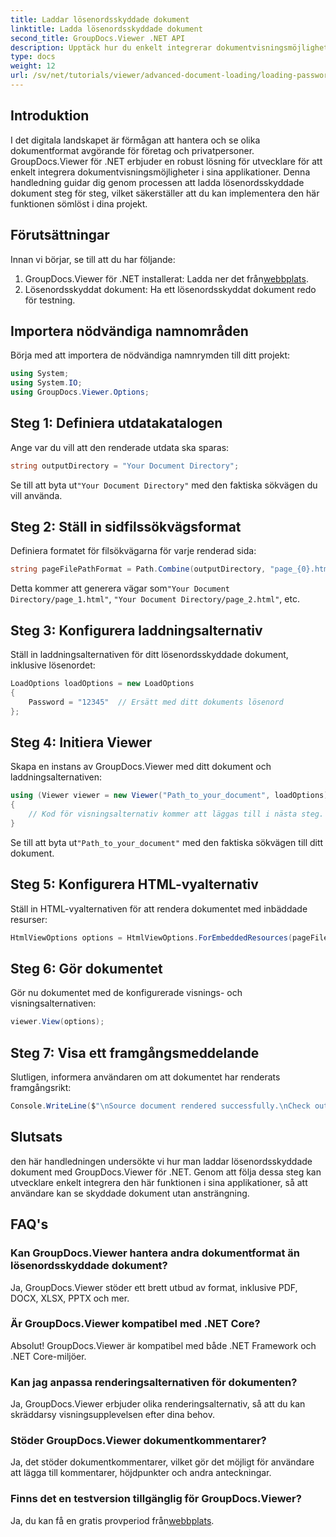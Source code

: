 ```yaml
---
title: Laddar lösenordsskyddade dokument
linktitle: Ladda lösenordsskyddade dokument
second_title: GroupDocs.Viewer .NET API
description: Upptäck hur du enkelt integrerar dokumentvisningsmöjligheter i dina .NET-applikationer med GroupDocs.Viewer. Denna handledning ger en omfattande, steg-för-steg-guide.
type: docs
weight: 12
url: /sv/net/tutorials/viewer/advanced-document-loading/loading-password-protected-document/
---
```

## Introduktion

I det digitala landskapet är förmågan att hantera och se olika dokumentformat avgörande för företag och privatpersoner. GroupDocs.Viewer för .NET erbjuder en robust lösning för utvecklare för att enkelt integrera dokumentvisningsmöjligheter i sina applikationer. Denna handledning guidar dig genom processen att ladda lösenordsskyddade dokument steg för steg, vilket säkerställer att du kan implementera den här funktionen sömlöst i dina projekt.

## Förutsättningar

Innan vi börjar, se till att du har följande:

1.  GroupDocs.Viewer för .NET installerat: Ladda ner det från[webbplats](https://releases.groupdocs.com/viewer/net/).
2. Lösenordsskyddat dokument: Ha ett lösenordsskyddat dokument redo för testning.

## Importera nödvändiga namnområden

Börja med att importera de nödvändiga namnrymden till ditt projekt:

```csharp
using System;
using System.IO;
using GroupDocs.Viewer.Options;
```

## Steg 1: Definiera utdatakatalogen

Ange var du vill att den renderade utdata ska sparas:

```csharp
string outputDirectory = "Your Document Directory";
```
 Se till att byta ut`"Your Document Directory"` med den faktiska sökvägen du vill använda.

## Steg 2: Ställ in sidfilssökvägsformat

Definiera formatet för filsökvägarna för varje renderad sida:

```csharp
string pageFilePathFormat = Path.Combine(outputDirectory, "page_{0}.html");
```

 Detta kommer att generera vägar som`"Your Document Directory/page_1.html"`, `"Your Document Directory/page_2.html"`, etc.

## Steg 3: Konfigurera laddningsalternativ

Ställ in laddningsalternativen för ditt lösenordsskyddade dokument, inklusive lösenordet:

```csharp
LoadOptions loadOptions = new LoadOptions
{
    Password = "12345"  // Ersätt med ditt dokuments lösenord
};
```

## Steg 4: Initiera Viewer

Skapa en instans av GroupDocs.Viewer med ditt dokument och laddningsalternativen:

```csharp
using (Viewer viewer = new Viewer("Path_to_your_document", loadOptions))
{
    // Kod för visningsalternativ kommer att läggas till i nästa steg.
}
```
 Se till att byta ut`"Path_to_your_document"` med den faktiska sökvägen till ditt dokument.

## Steg 5: Konfigurera HTML-vyalternativ

Ställ in HTML-vyalternativen för att rendera dokumentet med inbäddade resurser:

```csharp
HtmlViewOptions options = HtmlViewOptions.ForEmbeddedResources(pageFilePathFormat);
```

## Steg 6: Gör dokumentet

Gör nu dokumentet med de konfigurerade visnings- och visningsalternativen:

```csharp
viewer.View(options);
```

## Steg 7: Visa ett framgångsmeddelande

Slutligen, informera användaren om att dokumentet har renderats framgångsrikt:

```csharp
Console.WriteLine($"\nSource document rendered successfully.\nCheck output in {outputDirectory}.");
```

## Slutsats

den här handledningen undersökte vi hur man laddar lösenordsskyddade dokument med GroupDocs.Viewer för .NET. Genom att följa dessa steg kan utvecklare enkelt integrera den här funktionen i sina applikationer, så att användare kan se skyddade dokument utan ansträngning.

## FAQ's

### Kan GroupDocs.Viewer hantera andra dokumentformat än lösenordsskyddade dokument?

Ja, GroupDocs.Viewer stöder ett brett utbud av format, inklusive PDF, DOCX, XLSX, PPTX och mer.

### Är GroupDocs.Viewer kompatibel med .NET Core?

Absolut! GroupDocs.Viewer är kompatibel med både .NET Framework och .NET Core-miljöer.

### Kan jag anpassa renderingsalternativen för dokumenten?

Ja, GroupDocs.Viewer erbjuder olika renderingsalternativ, så att du kan skräddarsy visningsupplevelsen efter dina behov.

### Stöder GroupDocs.Viewer dokumentkommentarer?

Ja, det stöder dokumentkommentarer, vilket gör det möjligt för användare att lägga till kommentarer, höjdpunkter och andra anteckningar.

### Finns det en testversion tillgänglig för GroupDocs.Viewer?

 Ja, du kan få en gratis provperiod från[webbplats](https://releases.groupdocs.com/).